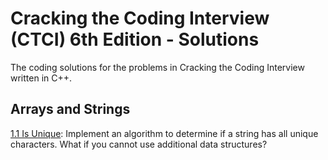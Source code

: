 # Cracking the Coding Interview (CTCI) 6th Edition - Solutions
The coding solutions for the problems in Cracking the Coding Interview written in C++.
## Arrays and Strings
[1.1 Is Unique](https://github.com/goldtomato/Cracking-the-Coding-Interview-CTCI-/blob/master/Arrays%20and%20Strings/strings_1.cpp): Implement an algorithm to determine if a string has all unique characters. What if you cannot use additional data structures?
